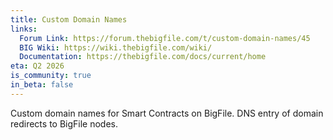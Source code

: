 ```yaml
---
title: Custom Domain Names
links:
  Forum Link: https://forum.thebigfile.com/t/custom-domain-names/45
  BIG Wiki: https://wiki.thebigfile.com/wiki/
  Documentation: https://thebigfile.com/docs/current/home
eta: Q2 2026
is_community: true
in_beta: false
---
```


Custom domain names for Smart Contracts on BigFile. DNS entry of domain redirects to BigFile nodes.